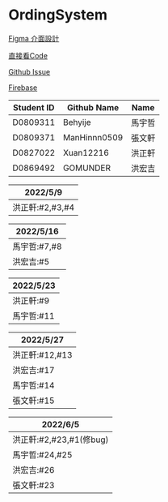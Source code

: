 # OrdingSystem

[Figma 介面設計](https://www.figma.com/file/B6aUOQlNMrVKb6mlKR5tki/Untitled?node-id=0%3A1)

[直接看Code](https://github.com/Xuan12216/OrdingSystem/tree/master/app/src/main/java/com/example/foodordering)

[Github Issue](https://github.com/Xuan12216/OrdingSystem/projects/1)

[Firebase](https://console.firebase.google.com/u/1/project/foodordersystem-9c1cd/authentication/users)

| Student ID | Github Name | Name |
| --- | --- | --- |
| D0809311 | Behyije | 馬宇哲 |
| D0809371 | ManHinnn0509 | 張文軒 |
| D0827022 | Xuan12216 | 洪正軒 |
| D0869492 | GOMUNDER | 洪宏吉 |

|2022/5/9|
| --- |
|洪正軒:#2,#3,#4|

|2022/5/16|
| --- |
|馬宇哲:#7,#8|
|洪宏吉:#5|

|2022/5/23|
| --- |
|洪正軒:#9|
|馬宇哲:#11|

|2022/5/27|
| --- |
|洪正軒:#12,#13|
|洪宏吉:#17|
|馬宇哲:#14|
|張文軒:#15|

|2022/6/5|
| --- |
|洪正軒:#2,#23,#1(修bug)|
|馬宇哲:#24,#25|
|洪宏吉:#26|
|張文軒:#23|
